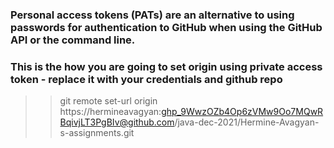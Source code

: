 
### Personal access tokens (PATs) are an alternative to using passwords for authentication to GitHub when using the GitHub API or the command line.

### This is the how you are going to set origin using private access token - replace it with your credentials and github repo   
>>git remote set-url origin https://hermineavagyan: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@github.com/java-dec-2021/Hermine-Avagyan-s-assignments.git
